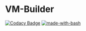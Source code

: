 # VM-Builder
[![Codacy Badge](https://api.codacy.com/project/badge/Grade/a8c943b8b60d40e9b607b46b30e47ec9)](https://www.codacy.com/manual/phamduchongan93/VM-Builder?utm_source=github.com&amp;utm_medium=referral&amp;utm_content=phamduchongan93/VM-Builder&amp;utm_campaign=Badge_Grade)
[![made-with-bash](https://img.shields.io/badge/Made%20with-Bash-1f425f.svg)](https://www.gnu.org/software/bash/)

